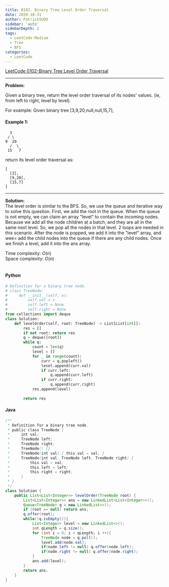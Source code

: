 ```yaml
---
title: 0102. Binary Tree Level Order Traversal
date: 2020-10-31
author: PatrickSUDO
sidebar: 'auto'
sidebarDepth: 2
tags: 
  - LeetCode-Medium
  - Tree
  - BFS
categories:
  - LeetCode
---
```

[LeetCode 0102-Binary Tree Level Order Traversal](https://leetcode.com/problems/binary-tree-level-order-traversal/)

---
**Problem:** <br/>

Given a binary tree, return the level order traversal of its nodes' values. (ie, from left to right, level by level).

For example:
Given binary tree [3,9,20,null,null,15,7],

#### Example 1:

      3
     / \
    9  20
      /  \
     15   7

return its level order traversal as:

    [
      [3],
      [9,20],
      [15,7]
    ]


---
**Solution:** <br/>
The level order is similar to the BFS. So, we use the queue and iterative way to solve this question. First, we add the root in the queue. When the queue is not empty, we can claim an array "level" to contain the incoming nodes. Because we add all the node children at a batch, and they are all in the same next level. So, we pop all the nodes in that level. 2 loops are needed in this scenario. After the node is popped, we add it into the "level" array, and wee= add the child nodes into the queue if there are any child nodes. Once we finish a level, add it into the ans array.


Time complexity: $O(n)$</br>
Space complexity: $O(n)$ 
</br>
</br>

#### Python
```python
# Definition for a binary tree node.
# class TreeNode:
#     def __init__(self, x):
#         self.val = x
#         self.left = None
#         self.right = None
from collections import deque
class Solution:
    def levelOrder(self, root: TreeNode) -> List[List[int]]:
        res = []
        if not root: return res
        q = deque([root])
        while q:
            count = len(q)
            level = []
            for _ in range(count):
                curr = q.popleft()      
                level.append(curr.val)
                if curr.left:
                    q.append(curr.left)
                if curr.right:
                    q.append(curr.right)
            res.append(level)
                   
        return res
```
#### Java
```java
/**
 * Definition for a binary tree node.
 * public class TreeNode {
 *     int val;
 *     TreeNode left;
 *     TreeNode right;
 *     TreeNode() {}
 *     TreeNode(int val) { this.val = val; }
 *     TreeNode(int val, TreeNode left, TreeNode right) {
 *         this.val = val;
 *         this.left = left;
 *         this.right = right;
 *     }
 * }
 */
class Solution {
    public List<List<Integer>> levelOrder(TreeNode root) {
        List<List<Integer>> ans = new LinkedList<List<Integer>>();
        Queue<TreeNode> q = new LinkedList<>();
        if (root == null) return ans;
        q.offer(root);
        while(!q.isEmpty()){
            List<Integer> level = new LinkedList<>();
            int qLength = q.size();
            for (int i = 0; i < qLength; i ++){
                TreeNode node = q.poll();
                level.add(node.val);
                if(node.left != null) q.offer(node.left);
                if(node.right != null) q.offer(node.right);
            }
            ans.add(level);
        }
        return ans;
    }
}
```